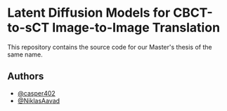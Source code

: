 # Latent Diffusion Models for CBCT-to-sCT Image-to-Image Translation
This repository contains the source code for our Master's thesis of the same name.

## Authors
- [@casper402](https://github.com/casper402/)
- [@NiklasAavad](https://www.github.com/NiklasAavad)
